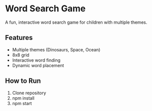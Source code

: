 # Word Search Game

A fun, interactive word search game for children with multiple themes.

## Features
- Multiple themes (Dinosaurs, Space, Ocean)
- 8x8 grid
- Interactive word finding
- Dynamic word placement

## How to Run
1. Clone repository
2. npm install
3. npm start
